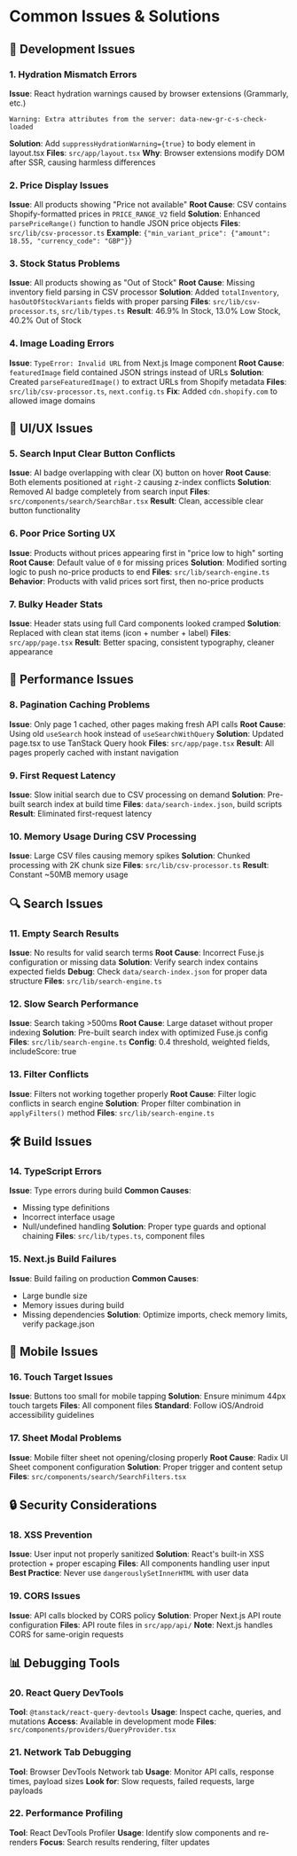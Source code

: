 # Common Issues & Solutions

## 🔧 Development Issues

### **1. Hydration Mismatch Errors**

**Issue**: React hydration warnings caused by browser extensions (Grammarly, etc.)

```
Warning: Extra attributes from the server: data-new-gr-c-s-check-loaded
```

**Solution**: Add `suppressHydrationWarning={true}` to body element in layout.tsx
**Files**: `src/app/layout.tsx`
**Why**: Browser extensions modify DOM after SSR, causing harmless differences

### **2. Price Display Issues**

**Issue**: All products showing "Price not available"
**Root Cause**: CSV contains Shopify-formatted prices in `PRICE_RANGE_V2` field
**Solution**: Enhanced `parsePriceRange()` function to handle JSON price objects
**Files**: `src/lib/csv-processor.ts`
**Example**: `{"min_variant_price": {"amount": 18.55, "currency_code": "GBP"}}`

### **3. Stock Status Problems**

**Issue**: All products showing as "Out of Stock"
**Root Cause**: Missing inventory field parsing in CSV processor
**Solution**: Added `totalInventory`, `hasOutOfStockVariants` fields with proper parsing
**Files**: `src/lib/csv-processor.ts`, `src/lib/types.ts`
**Result**: 46.9% In Stock, 13.0% Low Stock, 40.2% Out of Stock

### **4. Image Loading Errors**

**Issue**: `TypeError: Invalid URL` from Next.js Image component
**Root Cause**: `featuredImage` field contained JSON strings instead of URLs
**Solution**: Created `parseFeaturedImage()` to extract URLs from Shopify metadata
**Files**: `src/lib/csv-processor.ts`, `next.config.ts`
**Fix**: Added `cdn.shopify.com` to allowed image domains

## 🎨 UI/UX Issues

### **5. Search Input Clear Button Conflicts**

**Issue**: AI badge overlapping with clear (X) button on hover
**Root Cause**: Both elements positioned at `right-2` causing z-index conflicts
**Solution**: Removed AI badge completely from search input
**Files**: `src/components/search/SearchBar.tsx`
**Result**: Clean, accessible clear button functionality

### **6. Poor Price Sorting UX**

**Issue**: Products without prices appearing first in "price low to high" sorting
**Root Cause**: Default value of `0` for missing prices
**Solution**: Modified sorting logic to push no-price products to end
**Files**: `src/lib/search-engine.ts`
**Behavior**: Products with valid prices sort first, then no-price products

### **7. Bulky Header Stats**

**Issue**: Header stats using full Card components looked cramped
**Solution**: Replaced with clean stat items (icon + number + label)
**Files**: `src/app/page.tsx`
**Result**: Better spacing, consistent typography, cleaner appearance

## 🔄 Performance Issues

### **8. Pagination Caching Problems**

**Issue**: Only page 1 cached, other pages making fresh API calls
**Root Cause**: Using old `useSearch` hook instead of `useSearchWithQuery`
**Solution**: Updated page.tsx to use TanStack Query hook
**Files**: `src/app/page.tsx`
**Result**: All pages properly cached with instant navigation

### **9. First Request Latency**

**Issue**: Slow initial search due to CSV processing on demand
**Solution**: Pre-built search index at build time
**Files**: `data/search-index.json`, build scripts
**Result**: Eliminated first-request latency

### **10. Memory Usage During CSV Processing**

**Issue**: Large CSV files causing memory spikes
**Solution**: Chunked processing with 2K chunk size
**Files**: `src/lib/csv-processor.ts`
**Result**: Constant ~50MB memory usage

## 🔍 Search Issues

### **11. Empty Search Results**

**Issue**: No results for valid search terms
**Root Cause**: Incorrect Fuse.js configuration or missing data
**Solution**: Verify search index contains expected fields
**Debug**: Check `data/search-index.json` for proper data structure
**Files**: `src/lib/search-engine.ts`

### **12. Slow Search Performance**

**Issue**: Search taking >500ms
**Root Cause**: Large dataset without proper indexing
**Solution**: Pre-built search index with optimized Fuse.js config
**Files**: `src/lib/search-engine.ts`
**Config**: 0.4 threshold, weighted fields, includeScore: true

### **13. Filter Conflicts**

**Issue**: Filters not working together properly
**Root Cause**: Filter logic conflicts in search engine
**Solution**: Proper filter combination in `applyFilters()` method
**Files**: `src/lib/search-engine.ts`

## 🛠️ Build Issues

### **14. TypeScript Errors**

**Issue**: Type errors during build
**Common Causes**:

- Missing type definitions
- Incorrect interface usage
- Null/undefined handling
  **Solution**: Proper type guards and optional chaining
  **Files**: `src/lib/types.ts`, component files

### **15. Next.js Build Failures**

**Issue**: Build failing on production
**Common Causes**:

- Large bundle size
- Memory issues during build
- Missing dependencies
  **Solution**: Optimize imports, check memory limits, verify package.json

## 📱 Mobile Issues

### **16. Touch Target Issues**

**Issue**: Buttons too small for mobile tapping
**Solution**: Ensure minimum 44px touch targets
**Files**: All component files
**Standard**: Follow iOS/Android accessibility guidelines

### **17. Sheet Modal Problems**

**Issue**: Mobile filter sheet not opening/closing properly
**Root Cause**: Radix UI Sheet component configuration
**Solution**: Proper trigger and content setup
**Files**: `src/components/search/SearchFilters.tsx`

## 🔒 Security Considerations

### **18. XSS Prevention**

**Issue**: User input not properly sanitized
**Solution**: React's built-in XSS protection + proper escaping
**Files**: All components handling user input
**Best Practice**: Never use `dangerouslySetInnerHTML` with user data

### **19. CORS Issues**

**Issue**: API calls blocked by CORS policy
**Solution**: Proper Next.js API route configuration
**Files**: API route files in `src/app/api/`
**Note**: Next.js handles CORS for same-origin requests

## 📊 Debugging Tools

### **20. React Query DevTools**

**Tool**: `@tanstack/react-query-devtools`
**Usage**: Inspect cache, queries, and mutations
**Access**: Available in development mode
**Files**: `src/components/providers/QueryProvider.tsx`

### **21. Network Tab Debugging**

**Tool**: Browser DevTools Network tab
**Usage**: Monitor API calls, response times, payload sizes
**Look for**: Slow requests, failed requests, large payloads

### **22. Performance Profiling**

**Tool**: React DevTools Profiler
**Usage**: Identify slow components and re-renders
**Focus**: Search results rendering, filter updates
